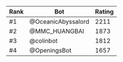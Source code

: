 Rank|Bot|Rating
---|---|---
#1|@OceanicAbyssalord|2211
#2|@MMC_HUANGBAI|1873
#3|@colinbot|1812
#4|@OpeningsBot|1657
